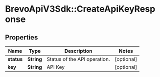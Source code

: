 # BrevoApiV3Sdk::CreateApiKeyResponse

## Properties
Name | Type | Description | Notes
------------ | ------------- | ------------- | -------------
**status** | **String** | Status of the API operation. | [optional] 
**key** | **String** | API Key | [optional] 


